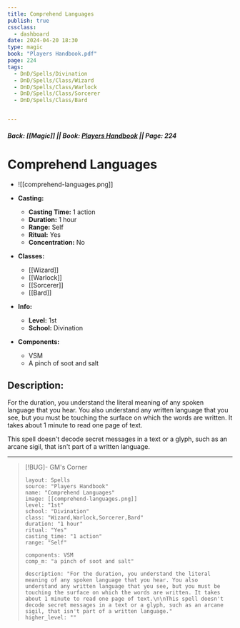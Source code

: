 ```yaml
---
title: Comprehend Languages
publish: true
cssclass:
  - dashboard
date: 2024-04-20 18:30
type: magic
book: "Players Handbook.pdf"
page: 224
tags:
  - DnD/Spells/Divination
  - DnD/Spells/Class/Wizard
  - DnD/Spells/Class/Warlock
  - DnD/Spells/Class/Sorcerer
  - DnD/Spells/Class/Bard


---
```


##### Back: [[Magic]] || Book: [Players Handbook](https://drive.google.com/drive/folders/1O5bhpYizcIT5xxAoLOuzCRht_PVS7VSG?usp=sharing) || Page: 224

# Comprehend Languages
- ![[comprehend-languages.png]]
- **Casting:**
    - **Casting Time:** 1 action
    - **Duration:** 1 hour
    - **Range:** Self
    - **Ritual:** Yes
    - **Concentration:** No
- **Classes:**
    - [[Wizard]]
    - [[Warlock]]
    - [[Sorcerer]]
    - [[Bard]]

- **Info:**
    - **Level:** 1st
    - **School:** Divination
- **Components:**
    - VSM
    - A pinch of soot and salt

## Description:
For the duration, you understand the literal meaning of any spoken language that you hear. You also understand any written language that you see, but you must be touching the surface on which the words are written. It takes about 1 minute to read one page of text.

This spell doesn't decode secret messages in a text or a glyph, such as an arcane sigil, that isn't part of a written language.



---

> [!BUG]- GM's Corner
>
> ```statblock
> layout: Spells
> source: "Players Handbook"
> name: "Comprehend Languages"
> image: [[comprehend-languages.png]]
> level: "1st"
> school: "Divination"
> class: "Wizard,Warlock,Sorcerer,Bard"
> duration: "1 hour"
> ritual: "Yes"
> casting_time: "1 action"
> range: "Self"
>
> components: VSM
> comp_m: "a pinch of soot and salt"
>
> description: "For the duration, you understand the literal meaning of any spoken language that you hear. You also understand any written language that you see, but you must be touching the surface on which the words are written. It takes about 1 minute to read one page of text.\n\nThis spell doesn't decode secret messages in a text or a glyph, such as an arcane sigil, that isn't part of a written language."
> higher_level: ""
> ```
